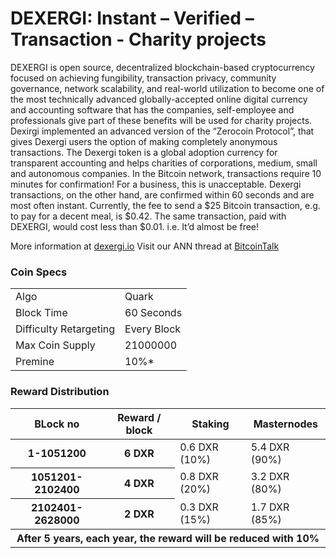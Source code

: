 DEXERGI:  Instant – Verified – Transaction - Charity projects
=====================================

DEXERGI is open source, decentralized blockchain-based cryptocurrency focused on achieving fungibility, transaction privacy, community governance, network  scalability, and real-world utilization to become one of the most technically advanced globally-accepted online digital currency and accounting software that has the companies, self-employee and professionals  give part of these benefits will be used for charity projects.
Dexirgi implemented an advanced version of the “Zerocoin Protocol”, that gives Dexergi  users the option of making completely anonymous transactions. 
The Dexergi token is a global adoption currency for transparent accounting and helps charities of corporations, medium, small and autonomous companies.
In the Bitcoin network, transactions require 10 minutes for confirmation! For a business, this is unacceptable. Dexergi transactions, on the other hand, are confirmed within 60 seconds and are most often instant.
Currently, the fee to send a $25 Bitcoin transaction, e.g. to pay for a decent meal, is $0.42. The same transaction, paid with DEXERGI, would cost less than $0.01. i.e. It’d almost be free!


More information at [dexergi.io](http://www.dexergi.io) Visit our ANN thread at [BitcoinTalk](http://www.bitcointalk.org/index.php)

### Coin Specs
<table>
<tr><td>Algo</td><td>Quark</td></tr>
<tr><td>Block Time</td><td>60 Seconds</td></tr>
<tr><td>Difficulty Retargeting</td><td>Every Block</td></tr>
<tr><td>Max Coin Supply</td><td>21000000</td></tr>
<tr><td>Premine</td><td>10%*</td></tr>
</table>

### Reward Distribution


<table>
<thead>
<tr>
<th scope="col">BLock no</th>
<th scope="col">Reward / block</th>
<th scope="col">Staking</th>
<th scope="col">Masternodes</th> 
</tr>
</thead>
<tbody>
<tr>
<th scope="row">1-1051200</th>
<th scope="row">6 DXR</th>
<td>0.6 DXR (10%)</td>
<td>5.4 DXR (90%)</td> 
</tr>
<tr>
<th scope="row">1051201-2102400</th>
<th scope="row">4 DXR</th>
<td>0.8 DXR (20%)</td>
<td>3.2 DXR (80%)</td>
</tr>
<tr>
<th scope="row">2102401-2628000</th>
<th scope="row">2 DXR</th>
<td>0.3 DXR (15%)</td>
<td>1.7 DXR (85%)</td>
</tr>
<tr>				
<th scope="row" colspan=4>After 5 years, each year, the reward will be reduced with 10%</th>
</tr>
</tbody>
</table>